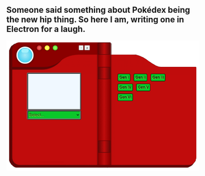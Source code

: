 ## Someone said something about Pokédex being the new hip thing. So here I am, writing one in Electron for a laugh. 

![Pokedex Preview](assets\Readme_Preview.png)